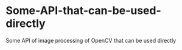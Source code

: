 # Some-API-that-can-be-used-directly
Some API of image processing of OpenCV that can be used directly
